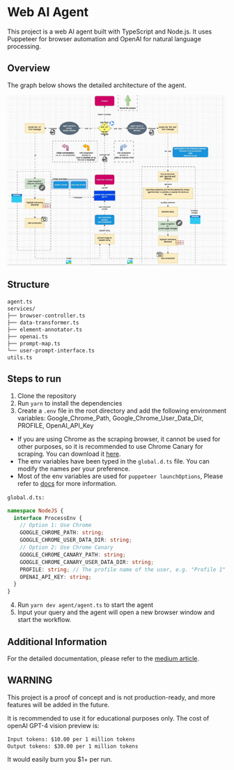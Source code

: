 # Web AI Agent

This project is a web AI agent built with TypeScript and Node.js. It uses Puppeteer for browser automation and OpenAI for natural language processing.

## Overview

The graph below shows the detailed architecture of the agent.

<img src="assets/overview.gif" width=1000>

## Structure

```
agent.ts
services/
├── browser-controller.ts
├── data-transformer.ts
├── element-annotator.ts
├── openai.ts
├── prompt-map.ts
└── user-prompt-interface.ts
utils.ts
```

## Steps to run

1. Clone the repository
2. Run `yarn` to install the dependencies
3. Create a `.env` file in the root directory and add the following environment variables: Google_Chrome_Path, Google_Chrome_User_Data_Dir, PROFILE, OpenAI_API_Key

- If you are using Chrome as the scraping browser, it cannot be used for other purposes, so it is recommended to use Chrome Canary for scraping. You can download it [here](https://www.google.com/chrome/canary/).
- The env variables have been typed in the `global.d.ts` file. You can modify the names per your preference.
- Most of the env variables are used for `puppeteer launchOptions`, Please refer to [docs](https://pptr.dev/api/puppeteer.launchoptions) for more information.

`global.d.ts:`

```typescript
namespace NodeJS {
  interface ProcessEnv {
    // Option 1: Use Chrome
    GOOGLE_CHROME_PATH: string;
    GOOGLE_CHROME_USER_DATA_DIR: string;
    // Option 2: Use Chrome Canary
    GOOGLE_CHROME_CANARY_PATH: string;
    GOOGLE_CHROME_CANARY_USER_DATA_DIR: string;
    PROFILE: string; // The profile name of the user, e.g. "Profile 1" or "Default"
    OPENAI_API_KEY: string;
  }
}
```

4. Run `yarn dev agent/agent.ts` to start the agent
5. Input your query and the agent will open a new browser window and start the workflow.

## Additional Information

For the detailed documentation, please refer to the [medium article](https://medium.com/@bianbianzhu123/revolutionize-web-browsing-with-ai-5d5f6ce5f5df).

## WARNING

This project is a proof of concept and is not production-ready, and more features will be added in the future.

It is recommended to use it for educational purposes only. The cost of openAI GPT-4 vision preview is:

```
Input tokens: $10.00 per 1 million tokens
Output tokens: $30.00 per 1 million tokens
```

It would easily burn you $1+ per run.
